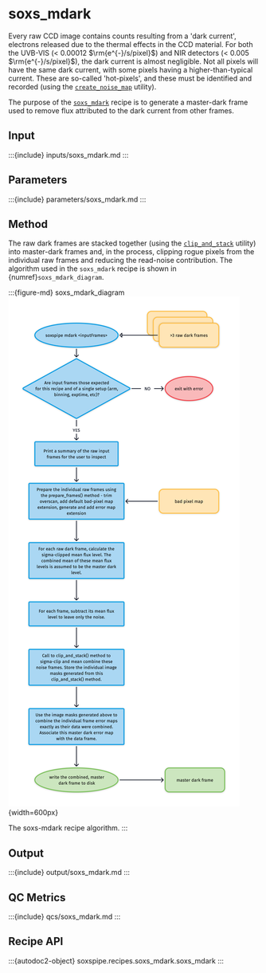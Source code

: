 # soxs_mdark

Every raw CCD image contains counts resulting from a 'dark current', electrons released due to the thermal effects in the CCD material. For both the UVB-VIS (< 0.00012 $\rm{e^{-}/s/pixel}$) and NIR detectors (< 0.005  $\rm{e^{-}/s/pixel}$), the dark current is almost negligible. Not all pixels will have the same dark current, with some pixels having a higher-than-typical current. These are so-called 'hot-pixels', and these must be identified and recorded (using the [`create_noise_map`](../utils/create_noise_map.md) utility).

The purpose of the [`soxs_mdark`](#soxspipe.recipes.soxs_mdark) recipe is to generate a master-dark frame used to remove flux attributed to the dark current from other frames.

## Input

:::{include} inputs/soxs_mdark.md
:::

## Parameters

:::{include} parameters/soxs_mdark.md
:::


## Method

The raw dark frames are stacked together (using the [`clip_and_stack`](../utils/clip_and_stack.md) utility) into master-dark frames and, in the process, clipping rogue pixels from the individual raw frames and reducing the read-noise contribution. The algorithm used in the `soxs_mdark` recipe is shown in {numref}`soxs_mdark_diagram`.

:::{figure-md} soxs_mdark_diagram
![](soxs_mdark.png){width=600px}

The soxs-mdark recipe algorithm.
:::

## Output

:::{include} output/soxs_mdark.md
:::



## QC Metrics


:::{include} qcs/soxs_mdark.md
:::


## Recipe API

:::{autodoc2-object} soxspipe.recipes.soxs_mdark.soxs_mdark
:::
